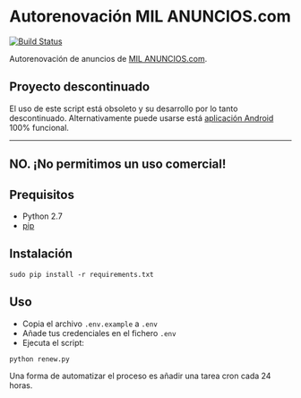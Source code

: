 # Autorenovación MIL ANUNCIOS.com

[![Build Status](https://travis-ci.org/3clypse/milanuncios.svg?branch=master)](https://travis-ci.org/3clypse/milanuncios)

Autorenovación de anuncios de [MIL ANUNCIOS.com](http://www.milanuncios.com/).

## Proyecto descontinuado

El uso de este script está obsoleto y su desarrollo por lo tanto descontinuado. Alternativamente puede usarse está [aplicación Android](http://autorenovacionmilanuncios.es/) 100% funcional.

---

## NO. ¡No permitimos un uso comercial!

## Prequisitos

-   Python 2.7
-   [pip](https://pip.pypa.io/en/stable/)

## Instalación

```
sudo pip install -r requirements.txt
```

## Uso

-   Copia el archivo `.env.example` a `.env`
-   Añade tus credenciales en el fichero `.env`
-   Ejecuta el script:

```
python renew.py
```

Una forma de automatizar el proceso es añadir una tarea cron cada 24 horas.
